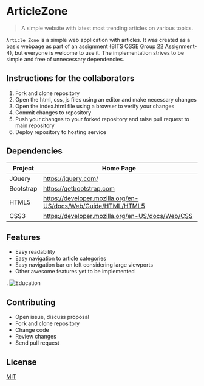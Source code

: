 # ArticleZone

> A simple website with latest most trending articles on various topics.

`Article Zone` is a simple  web application with articles.
It was created as a basis webpage as part of an assignment (BITS OSSE Group 22 Assignment-4), but everyone is welcome to use it.
The implementation strives to be simple and free of unnecessary dependencies.

## Instructions for the collaborators

1. Fork and clone repository
2. Open the html, css, js files using an editor and make necessary changes
3. Open the index.html file using a browser to verify your changes
4. Commit changes to repository
5. Push your changes to your forked repository and raise pull request to main repository
5. Deploy repository to hosting service

## Dependencies

| Project      | Home Page                                    			 |
|--------------|-----------------------------------------------------------------|
| JQuery       | <https://jquery.com/>                        			 |
| Bootstrap    | <https://getbootstrap.com>                    			 |
| HTML5        | <https://developer.mozilla.org/en-US/docs/Web/Guide/HTML/HTML5> |
| CSS3         | <https://developer.mozilla.org/en-US/docs/Web/CSS> 		 |

## Features
- Easy readability
- Easy navigation to article categories
- Easy navigation bar on left considering large viewports
- Other awesome features yet to be implemented

.
![Education](https://i.imgur.com/7Pag15r.png)

## Contributing

- Open issue, discuss proposal
- Fork and clone repository
- Change code
- Review changes
- Send pull request

## License

[MIT](LICENSE)
